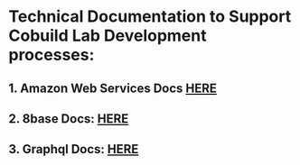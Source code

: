 # Technical Documentation to Support Cobuild Lab Development processes:


## 1. Amazon Web Services Docs [HERE](/aws.md)
## 2. 8base Docs: [HERE](/8base.md)
## 3. Graphql Docs: [HERE](/graphql.md)
